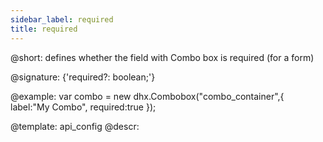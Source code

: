```yaml
---
sidebar_label: required
title: required
---          
```


@short: defines whether the field with Combo box is required (for a form)

@signature: {'required?: boolean;'}

@example: 
var combo = new dhx.Combobox("combo_container",{
    label:"My Combo",
    required:true
});


@template:	api_config
@descr: 



